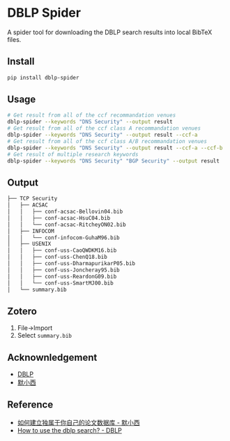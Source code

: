 # DBLP Spider

A spider tool for downloading the DBLP search results into local BibTeX files.

## Install

```bash
pip install dblp-spider
```

## Usage

```bash
# Get result from all of the ccf recommandation venues
dblp-spider --keywords "DNS Security" --output result
# Get result from all of the ccf class A recommandation venues
dblp-spider --keywords "DNS Security" --output result --ccf-a
# Get result from all of the ccf class A/B recommandation venues 
dblp-spider --keywords "DNS Security" --output result --ccf-a --ccf-b
# Get result of multiple research keywords
dblp-spider --keywords "DNS Security" "BGP Security" --output result
```

## Output

```bash
├── TCP Security
│   ├── ACSAC
│   │   ├── conf-acsac-Bellovin04.bib
│   │   ├── conf-acsac-HsuC04.bib
│   │   └── conf-acsac-RitcheyON02.bib
│   ├── INFOCOM
│   │   └── conf-infocom-GuhaM96.bib
│   ├── USENIX
│   │   ├── conf-uss-CaoQWDKM16.bib
│   │   ├── conf-uss-ChenQ18.bib
│   │   ├── conf-uss-DharmapurikarP05.bib
│   │   ├── conf-uss-Joncheray95.bib
│   │   ├── conf-uss-ReardonG09.bib
│   │   └── conf-uss-SmartMJ00.bib
│   └── summary.bib
```

## Zotero

1. File->Import
2. Select `summary.bib`

## Acknownledgement

* [DBLP](https://dblp.uni-trier.de/)
* [默小西](https://github.com/mo-xiaoxi)

## Reference

* [如何建立独属于你自己的论文数据库 - 默小西](https://moxiaoxi.info/papers/2020/10/18/Papers/)
* [How to use the dblp search? - DBLP](https://dblp.org/faq/How+to+use+the+dblp+search)